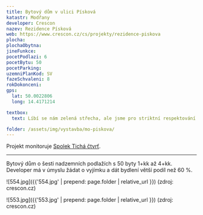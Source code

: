 ```yaml
---
title: Bytový dům v ulici Písková
katastr: Modřany
developer: Crescon
nazev: Rezidence Písková
web: https://www.crescon.cz/cs/projekty/rezidence-piskova
plocha:
plochaObytna:
jineFunkce:
pocetPodlazi: 6
pocetBytu: 50
pocetParking:
uzemniPlanKod: SV
fazeSchvaleni: 8
rokDokonceni:
gps:
  lat: 50.0022806
  long: 14.4171214

textbox:
  text: Líbí se nám zelená střecha, ale jsme pro striktní respektování územního plánu (SV), který zde dává každé funkci včetně bydlení maximálně 60 % plochy. Bez prostor pro podnikání a setkávání obyvatel se naše městská část mění v noclehárnu.

folder: /assets/img/vystavba/mo-piskova/
---
```


Projekt monitoruje [Spolek Tichá čtvrť](http://www.tichactvrt.cz/).

- - -

Bytový dům o šesti nadzemních podlažích s 50 byty 1+kk až 4+kk. Developer má v úmyslu žádat o vyjímku a dát bydlení větší podíl než 60 %.

![554.jpg]({{'554.jpg' | prepend: page.folder | relative_url }})
(zdroj: crescon.cz)

![553.jpg]({{'553.jpg' | prepend: page.folder | relative_url }})
(zdroj: crescon.cz)
